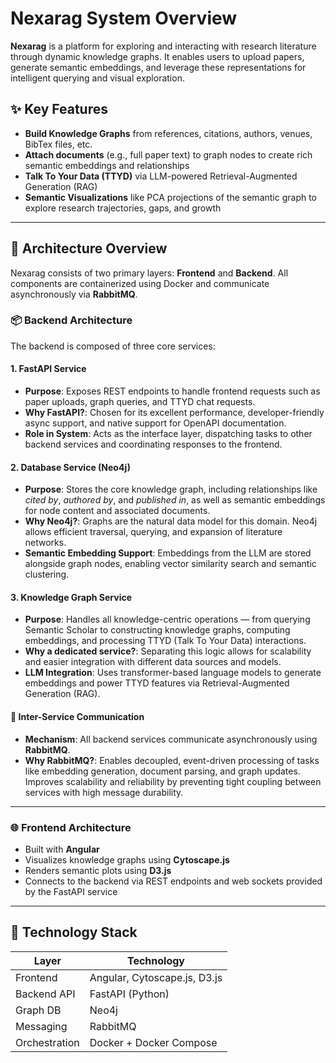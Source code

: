 # Nexarag System Overview

**Nexarag** is a platform for exploring and interacting with research literature through dynamic knowledge graphs. It enables users to upload papers, generate semantic embeddings, and leverage these representations for intelligent querying and visual exploration.

## ✨ Key Features

- **Build Knowledge Graphs** from references, citations, authors, venues, BibTex files, etc.
- **Attach documents** (e.g., full paper text) to graph nodes to create rich semantic embeddings and relationships
- **Talk To Your Data (TTYD)** via LLM-powered Retrieval-Augmented Generation (RAG)
- **Semantic Visualizations** like PCA projections of the semantic graph to explore research trajectories, gaps, and growth

---

## 🧱 Architecture Overview

Nexarag consists of two primary layers: **Frontend** and **Backend**. All components are containerized using Docker and communicate asynchronously via **RabbitMQ**.

### 📦 Backend Architecture

The backend is composed of three core services:

#### 1. **FastAPI Service**
- **Purpose**: Exposes REST endpoints to handle frontend requests such as paper uploads, graph queries, and TTYD chat requests.
- **Why FastAPI?**: Chosen for its excellent performance, developer-friendly async support, and native support for OpenAPI documentation.
- **Role in System**: Acts as the interface layer, dispatching tasks to other backend services and coordinating responses to the frontend.

#### 2. **Database Service (Neo4j)**
- **Purpose**: Stores the core knowledge graph, including relationships like _cited by_, _authored by_, and _published in_, as well as semantic embeddings for node content and associated documents.
- **Why Neo4j?**: Graphs are the natural data model for this domain. Neo4j allows efficient traversal, querying, and expansion of literature networks.
- **Semantic Embedding Support**: Embeddings from the LLM are stored alongside graph nodes, enabling vector similarity search and semantic clustering.

#### 3. **Knowledge Graph Service**
- **Purpose**: Handles all knowledge-centric operations — from querying Semantic Scholar to constructing knowledge graphs, computing embeddings, and processing TTYD (Talk To Your Data) interactions.
- **Why a dedicated service?**: Separating this logic allows for scalability and easier integration with different data sources and models.
- **LLM Integration**: Uses transformer-based language models to generate embeddings and power TTYD features via Retrieval-Augmented Generation (RAG).

#### 🔁 Inter-Service Communication
- **Mechanism**: All backend services communicate asynchronously using **RabbitMQ**.
- **Why RabbitMQ?**: Enables decoupled, event-driven processing of tasks like embedding generation, document parsing, and graph updates. Improves scalability and reliability by preventing tight coupling between services with high message durability.

---

### 🌐 Frontend Architecture

- Built with **Angular**
- Visualizes knowledge graphs using **Cytoscape.js**
- Renders semantic plots using **D3.js**
- Connects to the backend via REST endpoints and web sockets provided by the FastAPI service

---

## 🧠 Technology Stack

| Layer         | Technology                            |
|--------------|----------------------------------------|
| Frontend     | Angular, Cytoscape.js, D3.js           |
| Backend API  | FastAPI (Python)                       |
| Graph DB     | Neo4j                                  |
| Messaging    | RabbitMQ                               |
| Orchestration| Docker + Docker Compose                |

